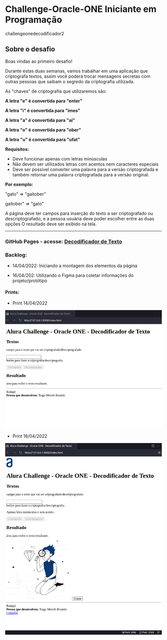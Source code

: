 # Challenge-Oracle-ONE Iniciante em Programação

challengeonedecodificador2

## Sobre o desafio

Boas vindas ao primeiro desafio!

Durante estas duas semanas, vamos trabalhar em uma aplicação que criptografa textos, assim você poderá trocar mensagens secretas com outras pessoas que saibam o segredo da criptografia utilizada.

As "chaves" de criptografia que utilizaremos são:

**A letra "e" é convertida para "enter"**

**A letra "i" é convertida para "imes"**

**A letra "a" é convertida para "ai"**

**A letra "o" é convertida para "ober"**

**A letra "u" é convertida para "ufat"**

**Requisitos:**

- Deve funcionar apenas com letras minúsculas
- Não devem ser utilizados letras com acentos nem caracteres especiais
- Deve ser possível converter uma palavra para a versão criptografada e também retornar uma palavra criptografada para a versão original.

**Por exemplo:**

"gato" => "gaitober"

gaitober" => "gato"

A página deve ter campos para inserção do texto a ser criptografado ou descriptografado, e a pessoa usuária deve poder escolher entre as duas opções
O resultado deve ser exibido na tela.

---

### GitHub Pages - acesse: [Decodificador de Texto](https://tiagomerc.github.io/Challenge-Oracle-ONE-Iniciante-em-Programa-o/)

### Backlog:

- 14/04/2022: Iniciando a montagem dos elementos da página

- 16/04/202: Utilizando o Figma para coletar informações do projeto/protótipo

#### Prints:

- Print 14/04/2022

![Print 14/04/2022](/imgs/prints/print.png)

- Print 16/04/2022

![Print 16/04/2022](/imgs/prints/print1.png)
